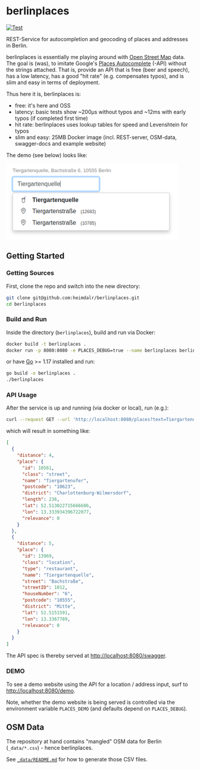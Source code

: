 # berlinplaces


[![Test](https://github.com/heimdalr/berlinplaces/actions/workflows/test.yml/badge.svg)](https://github.com/heimdalr/berlinplaces/actions/workflows/test.yml)
<!--
[![Coverage Status](https://coveralls.io/repos/github/heimdalr/arangodag/badge.svg?branch=main)](https://coveralls.io/github/heimdalr/arangodag?branch=main)
[![PkgGoDev](https://pkg.go.dev/badge/github.com/heimdalr/arangodag)](https://pkg.go.dev/github.com/heimdalr/arangodag)
[![Go Report Card](https://goreportcard.com/badge/github.com/heimdalr/arangodag)](https://goreportcard.com/report/github.com/heimdalr/arangodag)
-->

REST-Service for autocompletion and geocoding of places and addresses in Berlin.

berlinplaces is essentially me playing around with [Open Street Map](https://wiki.osmfoundation.org/wiki/Main_Page)
data. The goal is (was), to imitate Google's [Places Autocomplete](https://developers.google.com/maps/documentation/javascript/places-autocomplete#introduction)
(-API) without the strings attached. That is, provide an API that is free (beer and speech), has a low latency, has a 
good "hit rate" (e.g. compensates typos), and is slim and easy in terms of deployment. 

Thus here it is, berlinplaces is:

- free: it's here and OSS
- latency: basic tests show ~200µs without typos and ~12ms with early typos (if completed first time)
- hit rate: berlinplaces uses lookup tables for speed and Levenshtein for typos
- slim and easy: 25MB Docker image (incl. REST-server, OSM-data, swagger-docs and example website) 

The demo (see below) looks like:

[![demo](places.png)](places.gif)

## Getting Started

### Getting Sources

First, clone the repo and switch into the new directory:

~~~~bash
git clone git@github.com:heimdalr/berlinplaces.git
cd berlinplaces
~~~~

### Build and Run

Inside the directory (`berlinplaces`), build and run via Docker:

~~~~bash
docker build -t berlinplaces .
docker run -p 8080:8080 -e PLACES_DEBUG=true --name berlinplaces berlinplaces
~~~~

or have  [Go](https://go.dev/) >= 1.17 installed and run: 

~~~~bash
go build -o berlinplaces .
./berlinplaces 
~~~~

### API Usage

After the service is up and running (via docker or local), run (e.g.):

~~~~bash
curl --request GET --url 'http://localhost:8080/places?text=Tiergartenq' | jq
~~~~

which will result in something like:

~~~~json
[
  {
    "distance": 4,
    "place": {
      "id": 10561,
      "class": "street",
      "name": "Tiergartenufer",
      "postcode": "10623",
      "district": "Charlottenburg-Wilmersdorf",
      "length": 236,
      "lat": 52.513022715666686,
      "lon": 13.333934396722077,
      "relevance": 0
    }
  },
  {
    "distance": 5,
    "place": {
      "id": 13969,
      "class": "location",
      "type": "restaurant",
      "name": "Tiergartenquelle",
      "street": "Bachstraße",
      "streetID": 1012,
      "houseNumber": "6",
      "postcode": "10555",
      "district": "Mitte",
      "lat": 52.5151591,
      "lon": 13.3367789,
      "relevance": 0
    }
  }
]
~~~~

The API spec is thereby served at <http://localhost:8080/swagger>.

### DEMO

To see a demo website using the API for a location / address input, surf to <http://localhost:8080/demo>.

Note, whether the demo website is being served is controlled via the environment variable `PLACES_DEMO` (and defaults 
depend on `PLACES_DEBUG`). 



## OSM Data

The repository at hand contains "mangled" OSM data for Berlin (`_data/*.csv`) - hence berlinplaces. 

See [`_data/README.md`](_data/README.md) for how to generate those CSV files.  


[//]: # (## Latency)

[//]: # ()
[//]: # (In the following we look at different lookup latency based on:)

[//]: # ()
[//]: # (- `maxPrefixLength = 6` &#40;maximum prefix length&#41;)

[//]: # (- `minCompletionCount = 6` &#40;the minimum number of completions to compute&#41;)

[//]: # (- `levMinimum = 0` &#40;the minimum input length before doing Levenshtein&#41;)

[//]: # ()
[//]: # (Essential basic tests show ~200µs without typos and ~12ms with early typos &#40;if completed first time&#41; &#40;locally, on an )

[//]: # (i5-4670S&#41;.)

[//]: # ()
[//]: # (Each of the following tests was thereby started with an empty cache.)

[//]: # ()
[//]: # (### Without Typos)

[//]: # ()
[//]: # (Autocompleting on "oranienburgerstraße":)

[//]: # ()
[//]: # (~~~~)

[//]: # ([GIN] | 200 | 451.966µs | GET "/api/complete?text=o")

[//]: # ([GIN] | 200 | 294.185µs | GET "/api/complete?text=or")

[//]: # ([GIN] | 200 | 218.059µs | GET "/api/complete?text=ora")

[//]: # ([GIN] | 200 | 165.204µs | GET "/api/complete?text=oran")

[//]: # ([GIN] | 200 | 159.364µs | GET "/api/complete?text=orani")

[//]: # ([GIN] | 200 | 226.237µs | GET "/api/complete?text=oranie")

[//]: # ([GIN] | 200 | 130.319µs | GET "/api/complete?text=oranien")

[//]: # ([GIN] | 200 | 182.936µs | GET "/api/complete?text=oranienb")

[//]: # ([GIN] | 200 | 600.928µs | GET "/api/complete?text=oranienbu")

[//]: # ([GIN] | 200 | 140.496µs | GET "/api/complete?text=oranienbur")

[//]: # ([GIN] | 200 | 203.542µs | GET "/api/complete?text=oranienburg")

[//]: # ([GIN] | 200 | 205.985µs | GET "/api/complete?text=oranienburge")

[//]: # ([GIN] | 200 | 130.145µs | GET "/api/complete?text=oranienburger")

[//]: # ([GIN] | 200 |  191.65µs | GET "/api/complete?text=oranienburgers")

[//]: # ([GIN] | 200 | 154.832µs | GET "/api/complete?text=oranienburgerst")

[//]: # ([GIN] | 200 | 129.335µs | GET "/api/complete?text=oranienburgerstr")

[//]: # ([GIN] | 200 |  262.72µs | GET "/api/complete?text=oranienburgerstra")

[//]: # ([GIN] | 200 | 121.913µs | GET "/api/complete?text=oranienburgerstra%C3%9F")

[//]: # ([GIN] | 200 | 147.085µs | GET "/api/complete?text=oranienburgerstra%C3%9Fe")

[//]: # (~~~~)

[//]: # ()
[//]: # (The average response time over all 20 calls &#40;one for each character typed&#41; is ~220µs. )

[//]: # ()
[//]: # (The correct "Oranienburger Straße" is suggested after typing "oranien" and at the top of the suggestion list after )

[//]: # (typing "oranienburger s".)

[//]: # ()
[//]: # (### Early Typos )

[//]: # ()
[//]: # (Early typos are typos that occur inside the prefix lookup.)

[//]: # ()
[//]: # (Autocompleting on "oanienburgerstraße" &#40;note the missing "r" in the beginning&#41;:)

[//]: # ()
[//]: # (~~~~)

[//]: # ([GIN] | 200 |   422.906µs | GET "/api/?text=o")

[//]: # ([GIN] | 200 |   210.837µs | GET "/api/?text=oa")

[//]: # ([GIN] | 200 |  9.644704ms | GET "/api/?text=oan")

[//]: # ([GIN] | 200 |  10.18646ms | GET "/api/?text=oani")

[//]: # ([GIN] | 200 | 10.554832ms | GET "/api/?text=oanie")

[//]: # ([GIN] | 200 | 11.641434ms | GET "/api/?text=oanien")

[//]: # ([GIN] | 200 | 10.935276ms | GET "/api/?text=oanienb")

[//]: # ([GIN] | 200 | 12.162737ms | GET "/api/?text=oanienbu")

[//]: # ([GIN] | 200 | 12.863149ms | GET "/api/?text=oanienbur")

[//]: # ([GIN] | 200 | 14.113217ms | GET "/api/?text=oanienburg")

[//]: # ([GIN] | 200 | 12.674369ms | GET "/api/?text=oanienburge")

[//]: # ([GIN] | 200 | 13.981331ms | GET "/api/?text=oanienburger")

[//]: # ([GIN] | 200 | 14.620061ms | GET "/api/?text=oanienburgers" --> visible)

[//]: # ([GIN] | 200 | 16.405334ms | GET "/api/?text=oanienburgerst" --> at top)

[//]: # ([GIN] | 200 | 15.504753ms | GET "/api/?text=oanienburgerstr")

[//]: # ([GIN] | 200 | 19.162968ms | GET "/api/?text=oanienburgerstra")

[//]: # ([GIN] | 200 | 17.305315ms | GET "/api/?text=oanienburgerstra%C3%9F")

[//]: # ([GIN] | 200 | 19.710446ms | GET "/api/?text=oanienburgerstra%C3%9Fe")

[//]: # (~~~~)

[//]: # ()
[//]: # (Early typos ruin the lookup. The average response time over all 18 calls is ~12ms. )

[//]: # ()
[//]: # (The correct "Oranienburger Straße" is suggested after typing "oanienburgers" and)

[//]: # (at the top of the suggestion list after typing "oanienburgerst".)

[//]: # ()
[//]: # (In this case, there are no prepared completion for the prefix "oa" &#40;and)

[//]: # (following&#41;. Thus, berlinplaces does Levenshtein on the complete set for this)

[//]: # (call and all subsequent prefixes.)

[//]: # ()
[//]: # (### Repeated Early Typos)

[//]: # ()
[//]: # (Early typos ruin the lookup. However, berlinplaces caches the results of input)

[//]: # (completions for faulty inputs and inputs longer than the configured)

[//]: # (`maxPrefixLength`. Thus running the same faulty input &#40;"oanienburgerstraße"&#41;)

[//]: # (again, results in an average response-time of 194µs.)

[//]: # ()
[//]: # (### Late Typos)

[//]: # ()
[//]: # (Late typos are typos that occur outside / after the prefix lookup.)

[//]: # ()
[//]: # (Autocompleting on "oranienurgerstarße" &#40;note the missing "b" and the flipped)

[//]: # ("ar" vs. "ra"&#41;:)

[//]: # ()
[//]: # (~~~~)

[//]: # ([GIN] | 200 | 249.977µs | GET "/api/?text=o")

[//]: # ([GIN] | 200 | 358.533µs | GET "/api/?text=or")

[//]: # ([GIN] | 200 | 159.317µs | GET "/api/?text=ora")

[//]: # ([GIN] | 200 | 297.679µs | GET "/api/?text=oran")

[//]: # ([GIN] | 200 | 225.726µs | GET "/api/?text=orani")

[//]: # ([GIN] | 200 | 228.456µs | GET "/api/?text=oranie")

[//]: # ([GIN] | 200 | 162.784µs | GET "/api/?text=oranien" --> visible)

[//]: # ([GIN] | 200 | 169.192µs | GET "/api/?text=oranienu")

[//]: # ([GIN] | 200 | 195.499µs | GET "/api/?text=oranienur")

[//]: # ([GIN] | 200 | 211.435µs | GET "/api/?text=oranienurg")

[//]: # ([GIN] | 200 | 138.643µs | GET "/api/?text=oranienurge")

[//]: # ([GIN] | 200 |  165.08µs | GET "/api/?text=oranienurger")

[//]: # ([GIN] | 200 | 200.702µs | GET "/api/?text=oranienurgers")

[//]: # ([GIN] | 200 | 182.195µs | GET "/api/?text=oranienurgerst" --> at top)

[//]: # ([GIN] | 200 | 163.033µs | GET "/api/?text=oranienurgersta")

[//]: # ([GIN] | 200 | 208.039µs | GET "/api/?text=oranienurgerstar")

[//]: # ([GIN] | 200 | 302.667µs | GET "/api/?text=oranienurgerstar%C3%9F")

[//]: # ([GIN] | 200 | 162.801µs | GET "/api/?text=oranienurgerstar%C3%9Fe")

[//]: # (~~~~)

[//]: # ()
[//]: # (Late typos are cheap as Levenshtein will only be done on the completion set delivered by the prefix lookup. The average )

[//]: # (response time over all 18 calls is in this case ~210µs &#40;essentially the same as for no typos&#41;.)

[//]: # ()
[//]: # (The correct "Oranienburger Straße" is suggested after typing "oranien" and at the top of the suggestion list after)

[//]: # (typing "oranienurgerst".)

